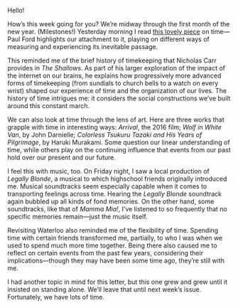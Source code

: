 Hello!

How’s this week going for you? We’re midway through the first month of the new year. (Milestones!) Yesterday morning I read [this lovely piece](http://contentsmagazine.com/articles/10-timeframes/) on time—Paul Ford highlights our attachment to it, playing on different ways of measuring and experiencing its inevitable passage.

This reminded me of the brief history of timekeeping that Nicholas Carr provides in *The Shallows*. As part of his larger exploration of the impact of the internet on our brains, he explains how progressively more advanced forms of timekeeping (from sundials to church bells to a watch on every wrist) shaped our experience of time and the organization of our lives. The history of time intrigues me: it considers the social constructions we’ve built around this constant march.

We can also look at time through the lens of art. Here are three works that grapple with time in interesting ways: *Arrival*, the 2016 film; *Wolf in White Van*, by John Darnielle; *Colorless Tsukuru Tazaki and His Years of Pilgrimage*, by Haruki Murakami. Some question our linear understanding of time, while others play on the continuing influence that events from our past hold over our present and our future.

I feel this with music, too. On Friday night, I saw a local production of *Legally Blonde*, a musical to which highschool friends originally introduced me. Musical soundtracks seem especially capable when it comes to transporting feelings across time. Hearing the *Legally Blonde* soundtrack again bubbled up all kinds of fond memories. On the other hand, some soundtracks, like that of *Mamma Mia!*, I’ve listened to so frequently that no specific memories remain—just the music itself.

Revisiting Waterloo also reminded me of the flexibility of time. Spending time with certain friends transformed me, partially, to who I was when we used to spend much more time together. Being there also caused me to reflect on certain events from the past few years, considering their implications—though they may have been some time ago, they’re still with me.

I had another topic in mind for this letter, but this one grew and grew until it insisted on standing alone. We’ll leave that until next week’s issue. Fortunately, we have lots of time.